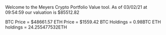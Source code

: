 Welcome to the Meyers Crypto Portfolio Value tool. 
As of 03/02/21 at 09:54:59 our valuation is $85512.82 

BTC Price = $48661.57
 ETH Price = $1559.42
BTC Holdings = 0.98BTC
 ETH holdings = 24.255477532ETH 
